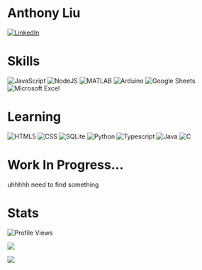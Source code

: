 # <span title="Hey, that's me :D">Anthony Liu</span>
[![LinkedIn](https://img.shields.io/badge/LinkedIn-%230077B5.svg?logo=linkedin&logoColor=white&style=for-the-badge)](https://www.linkedin.com/in/anthony-liu-74b858201//)

<!-- <marquee>BREAKING NEWS! This is pretty cool to look at for a while.</marquee> -->

# Skills
![JavaScript](https://img.shields.io/badge/javascript-%23323330.svg?style=for-the-badge&logo=javascript&logoColor=%23F7DF1E)
![NodeJS](https://img.shields.io/badge/node.js-6DA55F?style=for-the-badge&logo=node.js&logoColor=white)
![MATLAB](https://img.shields.io/badge/-MATLAB-D95319?style=for-the-badge)
![Arduino](https://img.shields.io/badge/Arduino-00979D?style=for-the-badge&logo=Arduino&logoColor=white)
![Google Sheets](https://img.shields.io/badge/Google%20Sheets-34A853?style=for-the-badge&logo=google-sheets&logoColor=white)
![Microsoft Excel](https://img.shields.io/badge/Microsoft_Excel-217346?style=for-the-badge&logo=microsoft-excel&logoColor=white)

# Learning
![HTML5](https://img.shields.io/badge/html5-%23E34F26.svg?style=for-the-badge&logo=html5&logoColor=white)
![CSS](https://img.shields.io/badge/CSS3-1572B6?style=for-the-badge&logo=css3&logoColor=white)
![SQLite](https://img.shields.io/badge/SQLite-07405E?style=for-the-badge&logo=sqlite&logoColor=white)
![Python](https://img.shields.io/badge/Python-FFD43B?style=for-the-badge&logo=python&logoColor=blue)
![Typescript](https://img.shields.io/badge/TypeScript-007ACC?style=for-the-badge&logo=typescript&logoColor=white)
![Java](https://img.shields.io/badge/java-%23ED8B00.svg?style=for-the-badge&logo=java&logoColor=white)
![C](https://img.shields.io/badge/C-00599C?style=for-the-badge&logo=c&logoColor=white)

# Work In Progress...
uhhhhh need to find something

# Stats
![Profile Views](https://komarev.com/ghpvc/?username=dosxjsl&style=for-the-badge)

![](https://github-readme-stats.vercel.app/api/top-langs/?username=dosxjsl&theme=react&hide_border=false&include_all_commits=false&count_private=false)

![](https://github-readme-stats.vercel.app/api?username=dosxjsl&theme=react&hide_border=false&include_all_commits=false&count_private=false)